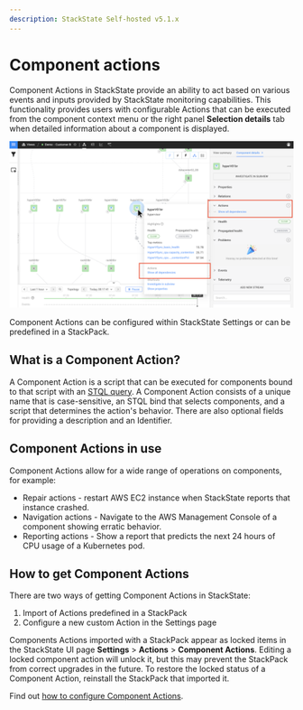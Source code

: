 ```yaml
---
description: StackState Self-hosted v5.1.x 
---
```


# Component actions

Component Actions in StackState provide an ability to act based on various events and inputs provided by StackState monitoring capabilities. This functionality provides users with configurable Actions that can be executed from the component context menu or the right panel **Selection details** tab when detailed information about a component is displayed.

![Component Actions](../../.gitbook/assets/v51_actions.png)

Component Actions can be configured within StackState Settings or can be predefined in a StackPack.

## What is a Component Action?

A Component Action is a script that can be executed for components bound to that script with an [STQL query](../../develop/reference/stql_reference.md). A Component Action consists of a unique name that is case-sensitive, an STQL bind that selects components, and a script that determines the action's behavior. There are also optional fields for providing a description and an Identifier.

## Component Actions in use

Component Actions allow for a wide range of operations on components, for example:

* Repair actions - restart AWS EC2 instance when StackState reports that instance crashed.
* Navigation actions - Navigate to the AWS Management Console of a component showing erratic behavior.
* Reporting actions - Show a report that predicts the next 24 hours of CPU usage of a Kubernetes pod.

## How to get Component Actions

There are two ways of getting Component Actions in StackState:

1. Import of Actions predefined in a StackPack
2. Configure a new custom Action in the Settings page

Components Actions imported with a StackPack appear as locked items in the StackState UI page **Settings** &gt; **Actions** &gt; **Component Actions**. Editing a locked component action will unlock it, but this may prevent the StackPack from correct upgrades in the future. To restore the locked status of a Component Action, reinstall the StackPack that imported it.

Find out [how to configure Component Actions](../../develop/developer-guides/custom-functions/component-actions.md).

